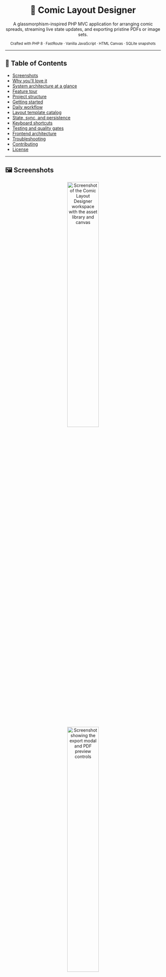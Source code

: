 <h1 align="center">🎨 Comic Layout Designer</h1>
<p align="center">
  A glassmorphism-inspired PHP MVC application for arranging comic spreads, streaming live state updates, and exporting pristine PDFs or image sets.
</p>

<p align="center">
  <sub>Crafted with PHP 8 · FastRoute · Vanilla JavaScript · HTML Canvas · SQLite snapshots</sub>
</p>

---

## 🧭 Table of Contents
- [Screenshots](#-screenshots)
- [Why you'll love it](#-why-youll-love-it)
- [System architecture at a glance](#-system-architecture-at-a-glance)
- [Feature tour](#-feature-tour)
- [Project structure](#-project-structure)
- [Getting started](#-getting-started)
- [Daily workflow](#-daily-workflow)
- [Layout template catalog](#-layout-template-catalog)
- [State, sync, and persistence](#-state-sync-and-persistence)
- [Keyboard shortcuts](#-keyboard-shortcuts)
- [Testing and quality gates](#-testing-and-quality-gates)
- [Frontend architecture](#-frontend-architecture)
- [Troubleshooting](#-troubleshooting)
- [Contributing](#-contributing)
- [License](#-license)

---

## 🖼️ Screenshots
<p align="center">
  <img src="./493917672-f7d427ae-2b7f-4567-b76a-79c3b0f23918.png" alt="Screenshot of the Comic Layout Designer workspace with the asset library and canvas" width="45%" style="max-width: 360px; margin: 0 12px;" />
  <img src="./493918302-bf04f69c-b59c-4835-9d19-cf09ff196bd0.png" alt="Screenshot showing the export modal and PDF preview controls" width="45%" style="max-width: 360px; margin: 0 12px;" />
</p>

These captures showcase the glassmorphism workspace, responsive asset library, and export tooling you will see after following the setup steps below.

---

## ✨ Why you'll love it
> [!TIP]
> Whether you're storyboarding a zine or shipping episodic comics, the workspace keeps your flow state front-and-center. Upload assets, drag them into responsive layouts, lock pages between revisions, and export in a single sitting.

- **Clarity-first UI** – A responsive two-column layout separates the asset library from the canvas, adapting from mobile to ultra-wide without ever clipping panels.
- **Live collaboration vibe** – Server-Sent Events keep every open tab in sync with the canonical `state.db` SQLite store, so collaborators instantly see page updates.
- **Export confidence** – One-click PDF and PNG exports mirror the in-browser transform math to avoid misaligned gutters or ghosted panels.
- **Snapshot safety** – Download or restore ZIP archives that bundle the SQLite state database alongside uploaded artwork for frictionless versioning.

---

## 🧱 System architecture at a glance
```mermaid
flowchart LR
    subgraph Browser
        UI[Workspace UI]
        SSE[EventSource]
        Uploads[Drag & Drop Uploads]
        Exports[PDF / PNG Export]
    end

    subgraph PHP MVC
        Router(FastRoute Router)
        Controllers
        Model[ComicModel]
        Views[Blade-free View]
    end

    subgraph Storage
        UploadDir[public/uploads]
        StateDb[public/storage/state.db]
        Snapshots[ZIP Snapshots]
        Layouts[layouts/*.php]
    end

    UI -->|Fetch layouts & state| Router --> Controllers --> Model
    SSE -->|Listen| Controllers
    Uploads -->|POST /upload| Router
    Controllers -->|Render| Views --> UI
    Model --> UploadDir
    Model --> StateDb
    Model <--> Snapshots
    Model --> Layouts
    Exports -->|Canvas capture| UI
```

---

## 🗺️ Feature tour
| Domain | Highlights |
| --- | --- |
| **Asset library** | Multi-file uploads with drag-and-drop, inline deletion, touch-friendly modal on small screens. |
| **Storyboard workspace** | Dynamic layout selector, gutter color picker, page locking (green **U**/**L** toggle), autosave banner, keyboard shortcut helper. |
| **Real-time sync** | Browser EventSource streams push notifications whenever the SQLite `state.db` changes on disk, so multiple sessions stay mirrored. |
| **State management** | Reset the world in one click, or save/load ZIP archives (`state.db` + uploads) to branch, share, or roll back progress. |
| **Exports** | Generate high-resolution PDFs or per-page PNGs. Export dimensions respect the live panel transforms and preserve the 1:1.545 aspect ratio. |
| **Mobile experience** | A docked **Images** pill reveals the full-screen library, double-tap panels to place art without precision dragging. |

---

## 🗂️ Project structure
```
├── app
│   ├── Controllers       # HTTP endpoints (upload, state, streaming, pages)
│   ├── Core              # FastRoute bootstrap & lightweight database helper
│   ├── Models            # ComicModel orchestrates layouts, state, and storage
│   └── Views             # Server-rendered entry point (no templating engine)
├── layouts               # PHP + CSS pairs for every panel grid combination
├── public
│   ├── css / js          # Styled workspace shell and vanilla JS interactions
│   ├── index.php         # Front controller that boots the router
│   └── storage           # state.db and snapshot archives live here
├── tests                 # Lightweight smoke tests for models, layouts, and SSE helpers
├── composer.json         # Autoload + dependency metadata (PHP ≥ 8.0, FastRoute)
└── README.md             # You are here ✨
```

---

## 🚀 Getting started
### Prerequisites
- PHP **8.0+** with SQLite extension enabled
- Composer
- Modern browser (Chrome, Firefox, Safari, Edge)

### Install dependencies
```bash
composer install
```

### Serve the application
```bash
php -S localhost:8000 -t public
```

Then visit **http://localhost:8000** and start crafting spreads. Uploaded files land in `public/uploads/`, and exports download straight to your browser.

### Desktop (Electron) experience
To work entirely offline or provide a native-like experience, the project now ships with an Electron shell that boots an embedded PHP development server.

#### Extra prerequisites
- Node.js 20+ and npm
- PHP 8.0+ available on your PATH when running in development mode

#### Run the desktop shell locally
```bash
npm install
composer install
npm run electron:dev
```
This starts the PHP development server on a random open port and automatically loads it inside an Electron browser window.

#### Build a Windows installer locally
```bash
npm run dist
```
The build process expects a PHP runtime in `resources/php`. During CI this directory is populated automatically; for manual builds download the [official PHP non-thread-safe build for Windows](https://windows.php.net/download) and extract it into `resources/php` so that `php.exe` and its DLLs sit directly inside that folder. Electron Builder now copies this directory straight into `resources/php` inside the packaged app (dropping the previous redundant `resources/resources/php` nesting), so the runtime lands exactly where the launcher searches for it.

> [!NOTE]
> The installer now targets per-user installs by default, so Windows writes to `%LOCALAPPDATA%\Programs\V Comic Layout Designer` without requesting elevation. Advanced users can still opt into a different path during setup.

Packaged builds on every platform now resolve the embedded PHP binary from `resources/php/<platform executable>`, matching the layout emitted by `electron-builder`'s `extraResources` copy step. If the file is missing the app will prompt the user to reinstall or restore the bundled runtime.

### Automated desktop releases
A workflow named **Build Electron Release** lives at `.github/workflows/build-electron.yml`. Trigger it manually from GitHub with the desired semantic version (for example `1.2.0` or `v1.2.0`) to:
1. Install PHP and Node dependencies
2. Download the PHP runtime and bundle it with the Electron app
3. Generate a signed Windows installer via `electron-builder`
4. Upload the installer as a workflow artifact and publish it as a GitHub Release


---

## 🔄 Daily workflow
1. **Upload assets** via drag-and-drop or the file picker. The library will show thumbnails instantly.
2. **Compose pages** by selecting a layout, dragging assets into panels, tweaking gutter colors, and zooming imagery with the scroll wheel.
3. **Lock spreads** once they look right using the **U/L** toggle to avoid accidental edits.
4. **Autosave** keeps progress persistent by streaming every change into `public/storage/state.db` and broadcasting updates via SSE.
5. **Snapshot** progress with **Save State** (download ZIP) or roll back with **Load State** (upload ZIP). Each archive bundles the SQLite database plus any referenced uploads.
6. **Export** to PDF or PNG when you're ready to share; the high-resolution canvas ensures print-ready fidelity without aspect ratio drift.

> [!IMPORTANT]
> Resetting the workspace clears both the SQLite state and any uploaded files. Use Save State before resetting if you want a restore point.

---

## 🧩 Layout template catalog
Every layout pairs a PHP template with a dedicated CSS grid definition. Templates pre-render server-side so the browser receives ready-to-style HTML without needing client-side templating.

Available templates include:
- `cover`
- `one-horizontal-top-two-vertical-bottom`
- `one-horizontal-top-three-vertical-bottom`
- `one-vertical-left-two-horizontal-right`
- `two-horizontal`
- `two-horizontal-left-one-vertical-right`
- `two-vertical-top-one-horizontal-bottom`
- `three-horizontal`
- `three-vertical`
- `four-grid`

Add your own by creating matching `.php` and `.css` files inside `layouts/`; `App\Models\ComicModel` will auto-discover and expose them to the UI.

---

## 🧠 State, sync, and persistence
- **Single source of truth** – `public/storage/state.db` mirrors the current layout, locked status, gutter settings, and image assignments.
- **Server-Sent Events** – `PageController::stream()` releases the PHP session lock before long-polling to ensure refreshes never stall behind an open stream.
- **Database imports** – Uploading a ZIP snapshot restores `state.db` and all referenced artwork, guaranteeing a perfect recreation of past sessions.
- **Filesystem hygiene** – Reset operations purge orphaned uploads to keep disk usage predictable.

---

## ⌨️ Keyboard shortcuts
| Shortcut | Action |
| --- | --- |
| `Ctrl` + `S` | Save the current project |
| `Ctrl` + `N` | Add a new page |
| `Ctrl` + `E` | Export as PDF |
| `Ctrl` + `I` | Export as PNG images |
| Mouse scroll | Zoom in/out on a placed image |

Need a refresher mid-session? Toggle **Show Shortcuts** in the workspace toolbar to reveal an animated cheatsheet.

---

## ✅ Testing and quality gates
The repository includes lightweight guardrail scripts that can be executed directly with PHP:

```bash
# Validate rendered layout templates
php tests/LayoutTemplateTest.php

# Confirm ComicModel generates HTML for every layout
php tests/ComicModelTemplateRenderingTest.php

# Exercise state reset + archive import helpers
php tests/StateManagementTest.php
php tests/ImportStateFromDatabaseTest.php

# Ensure session locks release before SSE streaming
php tests/SessionLockTest.php
```

All tests exit with status code `0` on success and emit a descriptive message on failure.

---

## 🧱 Frontend architecture

The browser code is organized as ES modules so individual concerns can evolve without navigating a 1,700-line script:

- `public/js/image-library.js` handles the asset gallery, uploads, and selection state.
- `public/js/pages.js` owns layout rendering, persistence, state streaming, and shared constants.
- `public/js/exporters.js` focuses on PDF/PNG export routines and keyboard shortcuts.
- `public/js/save-indicator.js` and `public/js/state.js` keep UI feedback and shared flags centralized.
- `public/js/app.js` wires the modules together on `DOMContentLoaded`.

When contributing frontend features, choose the module that matches the responsibility above or create a new one for any major concern rather than expanding `app.js` again.

---

## 🛠️ Troubleshooting
| Symptom | Fix |
| --- | --- |
| **Uploads fail silently** | Confirm `public/uploads/` is writable by your PHP process. |
| **Event stream never resolves** | Ensure your PHP installation supports `stream_select` and that `PageController::stream()` is reachable over HTTP/1.1. |
| **Electron dev console shows missing CommonJS modules** | The main process now pulls `get-port` and `wait-on` via dynamic `import()` calls; upgrade to Electron 28+ or Node 18+ so async imports are supported in the runtime. |
| **PHP server dies with `TypeError: getPort.makeRange is not a function`** | The Electron shell now uses the `portNumbers()` helper exposed by `get-port@7`. Pull the latest code and reinstall dependencies so the range generator resolves correctly. |
| **Exports look misaligned** | Clear the workspace state, then verify each layout CSS file still includes matching `.panel` and `.panel-inner` wrappers. |
| **Importing a snapshot throws an error** | The ZIP must include both `state.db` and the `uploads/` directory. Run `php tests/ImportStateFromDatabaseTest.php` locally to sanity-check the importer. |

---

## 🤝 Contributing
1. Fork the repository and create a feature branch.
2. Run the PHP smoke tests before opening a pull request.
3. Attach screenshots or GIFs for UI changes to highlight the updated experience.
4. Keep documentation (including this README) in sync with new features or workflows.

---

## 📄 License
Licensed under the [MIT License](LICENSE). Create, remix, and publish your stories with confidence.

---

<p align="center"><sub>“Great layouts are invisible—your story is the star.”</sub></p>
